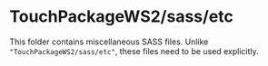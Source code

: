 # TouchPackageWS2/sass/etc

This folder contains miscellaneous SASS files. Unlike `"TouchPackageWS2/sass/etc"`, these files
need to be used explicitly.
